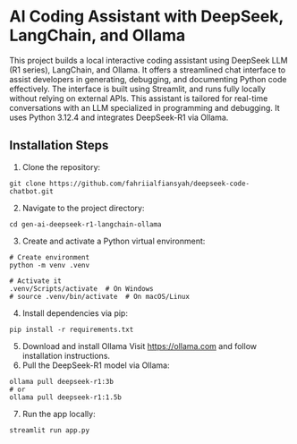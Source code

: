# AI Coding Assistant with DeepSeek, LangChain, and Ollama
This project builds a local interactive coding assistant using DeepSeek LLM (R1 series), LangChain, and Ollama. It offers a streamlined chat interface to assist developers in generating, debugging, and documenting Python code effectively. The interface is built using Streamlit, and runs fully locally without relying on external APIs. This assistant is tailored for real-time conversations with an LLM specialized in programming and debugging. It uses Python 3.12.4 and integrates DeepSeek-R1 via Ollama.

## Installation Steps
1. Clone the repository:
```shell
git clone https://github.com/fahriialfiansyah/deepseek-code-chatbot.git
```
2. Navigate to the project directory:
```shell
cd gen-ai-deepseek-r1-langchain-ollama
```
3. Create and activate a Python virtual environment:
```shell
# Create environment
python -m venv .venv

# Activate it
.venv/Scripts/activate  # On Windows
# source .venv/bin/activate  # On macOS/Linux
```
4. Install dependencies via pip:
```shell
pip install -r requirements.txt
```
5. Download and install Ollama
Visit https://ollama.com and follow installation instructions.
6. Pull the DeepSeek-R1 model via Ollama:
```shell
ollama pull deepseek-r1:3b
# or
ollama pull deepseek-r1:1.5b
```
7. Run the app locally:
```shell
streamlit run app.py
```
